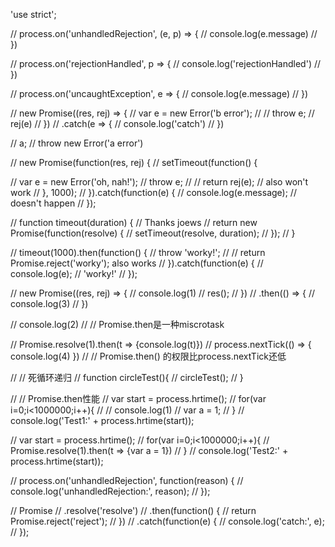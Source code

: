 'use strict';

// process.on('unhandledRejection', (e, p) => {
// 	console.log(e.message)
// })

// process.on('rejectionHandled', p => {
// 	console.log('rejectionHandled')
// })

// process.on('uncaughtException', e => {
// 	console.log(e.message)
// })


// new Promise((res, rej) => {
// 	var e = new Error('b error');
// 	// throw e;
// 	rej(e)
// })
// .catch(e => {
// 	console.log('catch')
// })



// a;
// throw new Error('a error')


// new Promise(function(res, rej) {
//   setTimeout(function() {

//   	var e = new Error('oh, nah!');
//     throw e;
//     // return rej(e); // also won't work
//   }, 1000);
// }).catch(function(e) {
//   console.log(e.message); // doesn't happen
// });



// function timeout(duration) { // Thanks joews
//   return new Promise(function(resolve) {
//     setTimeout(resolve, duration);
//   });
// }

// timeout(1000).then(function() {
//   throw 'worky!';
//   // return Promise.reject('worky'); also works
// }).catch(function(e) {
//   console.log(e); // 'worky!'
// });



// new Promise((res, rej) => {
// 	console.log(1)
// 	res();
// })
// .then(() => {
// 	console.log(3)
// })

// console.log(2)
// // Promise.then是一种miscrotask


// Promise.resolve(1).then(t => {console.log(t)})
// process.nextTick(() => { console.log(4) })
// // Promise.then() 的权限比process.nextTick还低


// // 死循环递归
// function circleTest(){
// 	circleTest();
// }


// // Promise.then性能
// var start = process.hrtime();
// for(var i=0;i<1000000;i++){
// 	// console.log(1)
// 	var a = 1;
// }
// console.log('Test1:' + process.hrtime(start));


// var start = process.hrtime();
// for(var i=0;i<1000000;i++){
// 	Promise.resolve(1).then(t => {var a = 1})
// }
// console.log('Test2:' + process.hrtime(start));



// process.on('unhandledRejection', function(reason) {
//   console.log('unhandledRejection:', reason);
// });

// Promise
//   .resolve('resolve')
//   .then(function() {
//     return Promise.reject('reject');
//   })
//   .catch(function(e) {
//     console.log('catch:', e);
//   });